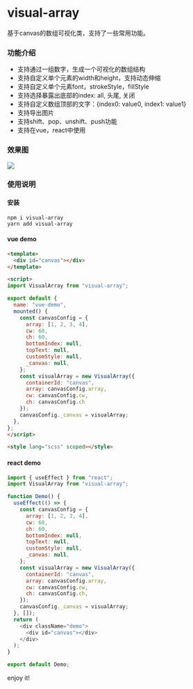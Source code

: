 # visual-array
基于canvas的数组可视化类，支持了一些常用功能。

### 功能介绍
- 支持通过一组数字，生成一个可视化的数组结构
- 支持自定义单个元素的width和height，支持动态伸缩
- 支持自定义单个元素font，strokeStyle，fillStyle
- 支持选择暴露出底部的index: all, 头尾, 关闭
- 支持自定义数组顶部的文字：{index0: value0, index1: value1}
- 支持导出图片
- 支持shift、pop、unshift、push功能
- 支持在vue，react中使用

### 效果图
<img src="https://i.imgur.com/SlqTNPE.png" >

### 使用说明

#### 安装
```shell
npm i visual-array
yarn add visual-array
```

#### vue demo
```html
<template>
  <div id="canvas"></div>
</template>

<script>
import VisualArray from "visual-array";

export default {
  name: "vue-demo",
  mounted() {
    const canvasConfig = {
      array: [1, 2, 3, 4],
      cw: 60,
      ch: 60,
      bottomIndex: null,
      topText: null,
      customStyle: null,
      _canvas: null,
    };
    const visualArray = new VisualArray({
      containerId: "canvas",
      array: canvasConfig.array,
      cw: canvasConfig.cw,
      ch: canvasConfig.ch
    });
    canvasConfig._canvas = visualArray;
  },
};
</script>

<style lang="scss" scoped></style>
```

#### react demo
```js
import { useEffect } from "react";
import VisualArray from "visual-array";

function Demo() {
  useEffect(() => {
    const canvasConfig = {
      array: [1, 2, 3, 4],
      cw: 60,
      ch: 60,
      bottomIndex: null,
      topText: null,
      customStyle: null,
      _canvas: null,
    };
    const visualArray = new VisualArray({
      containerId: "canvas",
      array: canvasConfig.array,
      cw: canvasConfig.cw,
      ch: canvasConfig.ch,
    });
    canvasConfig._canvas = visualArray;
  }, []);
  return (
    <div className="demo">
      <div id="canvas"></div>
    </div>
  );
}

export default Demo;
```

enjoy it!